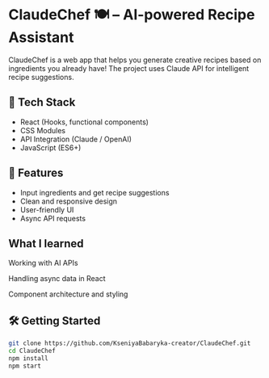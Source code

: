 # ClaudeChef 🍽️ – AI-powered Recipe Assistant

ClaudeChef is a web app that helps you generate creative recipes based on ingredients you already have! The project uses Claude API for intelligent recipe suggestions.

## 🔧 Tech Stack

- React (Hooks, functional components)
- CSS Modules
- API Integration (Claude / OpenAI)
- JavaScript (ES6+)

## 🚀 Features

- Input ingredients and get recipe suggestions
- Clean and responsive design
- User-friendly UI
- Async API requests

## What I learned
Working with AI APIs

Handling async data in React

Component architecture and styling


## 🛠️ Getting Started

```bash
git clone https://github.com/KseniyaBabaryka-creator/ClaudeChef.git
cd ClaudeChef
npm install
npm start



